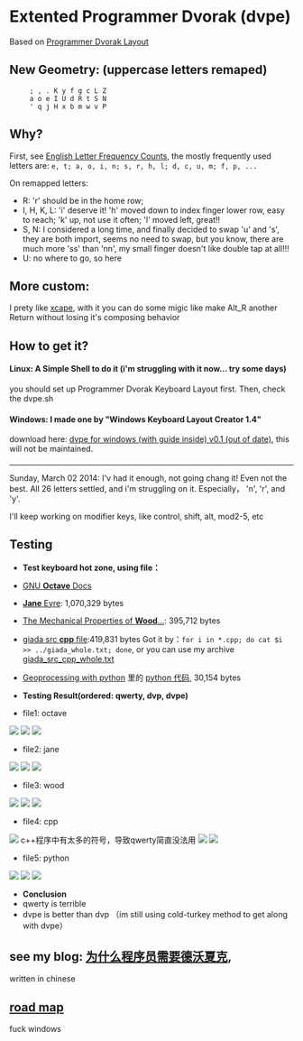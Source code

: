 Extented Programmer Dvorak (dvpe)
=================================


Based on [Programmer Dvorak Layout](http://www.kaufmann.no/roland/dvorak/)

## New Geometry: (uppercase letters remaped)

```
     ; , . K y f g c L Z
     a o e I U d R t S N
     ' q j H x b m w v P
```


## Why?
First, see [English Letter Frequency Counts](http://norvig.com/mayzner.html),
the mostly frequently used letters are:
`e, t; a, o, i, n; s, r, h, l; d, c, u, m; f, p, ...`

On remapped letters:
 - R: 'r' should be in the home row;
 - I, H, K, L: 'i' deserve it! 'h' moved down to index finger lower row, easy to reach; 'k' up, not use it often; 'l' moved left, great!!
 - S, N: I considered a long time, and finally decided to swap 'u' and 's', they are both import, seems no need to swap, but you know, there are much more 'ss' than 'nn', my small finger doesn't like double tap at all!!!
 - U: no where to go, so here

## More custom:
I prety like [xcape](https://github.com/alols/xcape), with it you can do some migic like make Alt_R another Return without losing it's composing behavior


## How to get it?
#### Linux: A Simple Shell to do it (i'm struggling with it now... try some days) 
you should set up Programmer Dvorak Keyboard Layout first. Then, check the dvpe.sh


#### Windows: I made one by "Windows Keyboard Layout Creator 1.4"
download here: [dvpe for windows (with guide inside) v0.1 (out of date)](http://gnat-tang-archive.qiniudn.com/dvpe.7z), this will not be maintained.


####

---
Sunday, March 02 2014:
I'v had it enough, not going chang it! Even not the best.
All 26 letters settled, and i'm struggling on it. Especially， 'n', 'r', and 'y'.

I'll keep working on modifier keys, like control, shift, alt, mod2-5, etc

## Testing
- **Test keyboard hot zone, using file：**
 - [GNU **Octave** Docs](http://www.gnu.org/software/octave/doc/interpreter/)
 - [**Jane** Eyre](http://www.gutenberg.org/files/1260/1260.txt): 1,070,329 bytes
 - [The Mechanical Properties of **Wood**...](http://www.gutenberg.org/cache/epub/12299/pg12299.txt): 395,712 bytes
 - [giada src **cpp** file](http://www.giadamusic.com/download):419,831 bytes
Got it by：`for i in *.cpp; do cat $i >> ../giada_whole.txt; done`,
or you can use my archive [giada_src_cpp_whole.txt](http://gnat-tang-shared-image.qiniudn.com/giada_whole.txt)
 - [Geoprocessing with python](http://jianshu.io/p/a710e7656ddb) 里的 [python 代码](http://gnat-tang-archive.qiniudn.com/geoprocessing_with_python_whole.txt), 30,154 bytes

- **Testing Result(ordered: qwerty, dvp, dvpe)**

 - file1: octave

![](http://gnat-tang-archive.qiniudn.com/aa.octave_qwerty.png)
![](http://gnat-tang-archive.qiniudn.com/ab.octave_dvp.png)
![](http://gnat-tang-shared-image.qiniudn.com/dvpe0.2_jane.png)

 - file2: jane

![](http://gnat-tang-archive.qiniudn.com/ba.jane_qwerty.png)
![](http://gnat-tang-archive.qiniudn.com/bb.jane_dvp.png)
![](http://gnat-tang-shared-image.qiniudn.com/dvpe0.2_jane.png)

 - file3: wood

![](http://gnat-tang-archive.qiniudn.com/ca.wood_qwerty.png)
![](http://gnat-tang-archive.qiniudn.com/cb.wood_dvp.png)
![](http://gnat-tang-shared-image.qiniudn.com/dvpe0.2_wood.png)

 - file4: cpp

![](http://gnat-tang-archive.qiniudn.com/da.cpp_qwerty.png)
c++程序中有太多的符号，导致qwerty简直没法用
![](http://gnat-tang-archive.qiniudn.com/db.cpp_dvp.png)
![](http://gnat-tang-shared-image.qiniudn.com/dvpe0.2._cpp.png)

 - file5: python

![](http://gnat-tang-archive.qiniudn.com/ea.python_qwerty.png)
![](http://gnat-tang-archive.qiniudn.com/eb.python_dvp.png)
![](http://gnat-tang-shared-image.qiniudn.com/dvpe0.2_python.png)


- **Conclusion**
 - qwerty is terrible
 - dvpe is better than dvp
（im still using cold-turkey method to get along with dvpe）

## see my blog: [为什么程序员需要德沃夏克](http://jianshu.io/p/2f56bed65e5c), 
written in chinese



## [road map](/roadmap.md)


fuck windows